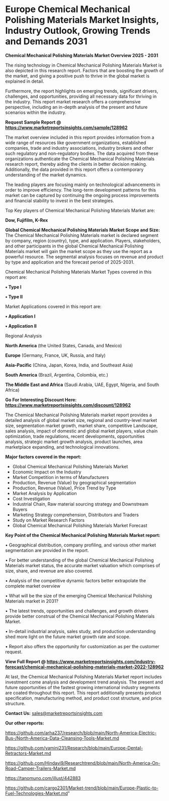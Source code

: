 # Europe Chemical Mechanical Polishing Materials Market Insights, Industry Outlook, Growing Trends and Demands 2031

<Strong> Chemical Mechanical Polishing Materials Market Overview 2025 - 2031</strong>

The rising technology in Chemical Mechanical Polishing Materials Market is also depicted in this research report. Factors that are boosting the growth of the market, and giving a positive push to thrive in the global market is explained in detail.

Furthermore, the report highlights on emerging trends, significant drivers, challenges, and opportunities, providing all necessary data for thriving in the industry. This report market research offers a comprehensive perspective, including an in-depth analysis of the present and future scenarios within the industry.

<strong>Request Sample Report @ <a href=https://www.marketreportsinsights.com/sample/128962>https://www.marketreportsinsights.com/sample/128962</a></strong>

The market overview included in this report provides information from a wide range of resources like government organizations, established companies, trade and industry associations, industry brokers and other such regulatory and non-regulatory bodies. The data acquired from these organizations authenticate the Chemical Mechanical Polishing Materials research report, thereby aiding the clients in better decision making. Additionally, the data provided in this report offers a contemporary understanding of the market dynamics.

The leading players are focusing mainly on technological advancements in order to improve efficiency. The long-term development patterns for this market can be captured by continuing the ongoing process improvements and financial stability to invest in the best strategies.

Top Key players of Chemical Mechanical Polishing Materials Market are:

<strong>Dow, Fujifilm, K-Rex</strong>

<strong><b>Global Chemical Mechanical Polishing Materials Market Scope and Size:</b></strong>
The Chemical Mechanical Polishing Materials market is declared segment by company, region (country), type, and application. Players, stakeholders, and other participants in the global Chemical Mechanical Polishing Materials market will gain the market scope as they use the report as a powerful resource. The segmental analysis focuses on revenue and product by type and application and the forecast period of 2025-2031.

Chemical Mechanical Polishing Materials Market Types covered in this report are:

<strong>• Type I

• Type II</strong>

Market Applications covered in this report are:

<strong>• Application I

• Application II</strong> 

Regional Analysis

<strong>North America</strong> (the United States, Canada, and Mexico)

<strong>Europe</strong> (Germany, France, UK, Russia, and Italy)

<strong>Asia-Pacific</strong> (China, Japan, Korea, India, and Southeast Asia)

<strong>South America</strong> (Brazil, Argentina, Colombia, etc.)

<strong>The Middle East and Africa</strong> (Saudi Arabia, UAE, Egypt, Nigeria, and South Africa)

<strong>Go For Interesting Discount Here: <a href=https://www.marketreportsinsights.com/discount/128962>https://www.marketreportsinsights.com/discount/128962</a></strong>

The Chemical Mechanical Polishing Materials market report provides a detailed analysis of global market size, regional and country-level market size, segmentation market growth, market share, competitive Landscape, sales analysis, impact of domestic and global market players, value chain optimization, trade regulations, recent developments, opportunities analysis, strategic market growth analysis, product launches, area marketplace expanding, and technological innovations.

<strong><b>Major factors covered in the report:</b></strong>
<ul>
  <li>Global Chemical Mechanical Polishing Materials Market </li>
  <li>Economic Impact on the Industry</li>
  <li>Market Competition in terms of Manufacturers</li>
  <li>Production, Revenue (Value) by geographical segmentation</li>
  <li>Production, Revenue (Value), Price Trend by Type</li>
  <li>Market Analysis by Application</li>
  <li>Cost Investigation</li>
  <li>Industrial Chain, Raw material sourcing strategy and Downstream Buyers</li>
  <li>Marketing Strategy comprehension, Distributors and Traders</li>
  <li>Study on Market Research Factors</li>
  <li>Global Chemical Mechanical Polishing Materials Market Forecast</li>
</ul>

<strong><b>Key Point of the Chemical Mechanical Polishing Materials Market report:</b></strong>

• Geographical distribution, company profiling, and various other market segmentation are provided in the report.

• For better understanding of the global Chemical Mechanical Polishing Materials market status, the accurate market valuation which comprises of size, share, and revenue are also covered.

• Analysis of the competitive dynamic factors better extrapolate the complete market overview

• What will be the size of the emerging Chemical Mechanical Polishing Materials market in 2031?

• The latest trends, opportunities and challenges, and growth drivers provide better construal of the Chemical Mechanical Polishing Materials Market.

• In-detail industrial analysis, sales study, and production understanding shed more light on the future market growth rate and scope.

• Report also offers the opportunity for customization as per the customer request.

<strong><b>View Full Report @ <a href=https://www.marketreportsinsights.com/industry-forecast/chemical-mechanical-polishing-materials-market-2022-128962>https://www.marketreportsinsights.com/industry-forecast/chemical-mechanical-polishing-materials-market-2022-128962</a></b></strong>


At last, the Chemical Mechanical Polishing Materials Market report includes investment come analysis and development trend analysis. The present and future opportunities of the fastest growing international industry segments are coated throughout this report. This report additionally presents product specification, manufacturing method, and product cost structure, and price structure.

<strong>Contact Us:</strong>
sales@marketreportsinsights.com

<strong>Our other reports:</strong>

<a href=https://github.com/arha237/research/blob/main/North-America-Electric-Bus-/North-America-Data-Cleansing-Tools-Market.md>https://github.com/arha237/research/blob/main/North-America-Electric-Bus-/North-America-Data-Cleansing-Tools-Market.md</a>

<a href=https://github.com/yamini231/Research/blob/main/Europe-Dental-Retractors-Market.md>https://github.com/yamini231/Research/blob/main/Europe-Dental-Retractors-Market.md</a>

<a href=https://github.com/Hindavi9/Researchtrend/blob/main/North-America-On-Road-Camper-Trailers-Market.md>https://github.com/Hindavi9/Researchtrend/blob/main/North-America-On-Road-Camper-Trailers-Market.md</a>

<a href=https://tanomuno.com/illust/442883>https://tanomuno.com/illust/442883</a>

<a href=https://github.com/cargo2301/Market-trend/blob/main/Europe-Plastic-to-Fuel-Technologies-Market.md>https://github.com/cargo2301/Market-trend/blob/main/Europe-Plastic-to-Fuel-Technologies-Market.md</a>"
